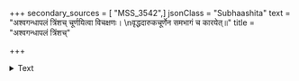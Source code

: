 +++
secondary_sources = [ "MSS_3542",]
jsonClass = "Subhaashita"
text = "अश्वगन्धापलं त्रिंशच् चूर्णयित्वा विचक्षणः।  \nवृद्धदारुकचूर्णेन समभागं च कारयेत्॥"
title = "अश्वगन्धापलं त्रिंशच्"

+++

<details><summary>Text</summary>

अश्वगन्धापलं त्रिंशच् चूर्णयित्वा विचक्षणः।  
वृद्धदारुकचूर्णेन समभागं च कारयेत्॥
</details>

